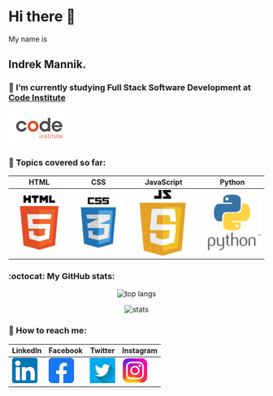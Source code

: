 # Hi there 👋

 My name is <H2>Indrek Mannik.</H2>

### 🌱 I’m currently studying Full Stack Software Development at [Code Institute](https://codeinstitute.net/ie/) 
<p align="left">
  <img width="" height="" src="code-logo.png" alt="Code Institute">
</p>


### :book: Topics covered so far:
| HTML | CSS | JavaScript | Python |
|---|---|---|---|
| ![](/html5.png) | ![](/css3.png) | ![](/JavaScript5.png) | ![](/Python.png)


### :octocat: My GitHub stats:
<p align="center">
  <img width="" height="" src="https://github-readme-stats.vercel.app/api/top-langs/?username=Inc21&layout=compact" alt="top langs">
</p>


<p align="center">
  <img width="" height="" src="https://github-readme-stats.vercel.app/api?username=Inc21&show_icons=true&theme=transparent"  alt="stats">
</p>


### :envelope_with_arrow: How to reach me:
<div align="center"> 

| LinkedIn | Facebook | Twitter | Instagram |
|---|---|---|---|
| [![](/in_logo.png)](https://www.linkedin.com/jobs/collections/recommended/?currentJobId=3362844335/) | [![](/fb_logo.png)](https://www.facebook.com/ind.rek.5) | [![](/twitter_logo.jpeg)](https://twitter.com/intc21) | [![](/instagram_logo.png)](https://www.instagram.com/intc21/) |
</div>

 


<!--
Here are some ideas to get you started:

- 🔭 I’m currently working on ...

- 👯 I’m looking to collaborate on ...
- 🤔 I’m looking for help with ...
- 💬 Ask me about ...
- 📫 How to reach me: ...
- 😄 Pronouns: ...
- ⚡ Fun fact: ...
- 📫 

-->
